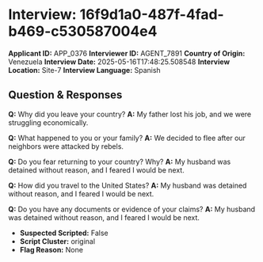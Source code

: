 # Interview: 16f9d1a0-487f-4fad-b469-c530587004e4
**Applicant ID:** APP_0376
**Interviewer ID:** AGENT_7891
**Country of Origin:** Venezuela
**Interview Date:** 2025-05-16T17:48:25.508548
**Interview Location:** Site-7
**Interview Language:** Spanish

## Question & Responses

**Q:** Why did you leave your country?
**A:** My father lost his job, and we were struggling economically.

**Q:** What happened to you or your family?
**A:** We decided to flee after our neighbors were attacked by rebels.

**Q:** Do you fear returning to your country? Why?
**A:** My husband was detained without reason, and I feared I would be next.

**Q:** How did you travel to the United States?
**A:** My husband was detained without reason, and I feared I would be next.

**Q:** Do you have any documents or evidence of your claims?
**A:** My husband was detained without reason, and I feared I would be next.

- **Suspected Scripted:** False
- **Script Cluster:** original
- **Flag Reason:** None